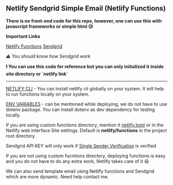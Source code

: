 ## Netlify Sendgrid Simple Email (Netlify Functions)

**There is no front-end code for this repo, however, one can use this with javascript frameworks or simple html :disappointed_relieved:**

**Important Links**

[Netlify Functions](https://docs.netlify.com/functions/overview/)
[Sendgrid](https://docs.sendgrid.com/api-reference/how-to-use-the-sendgrid-v3-api/authentication)

_:warning: You should know how Sendgrid work_

**:exclamation: You can use this code for reference but you can only initialized it inside site directory or \`netlify link\`**

---

[NETLIFY CLI](https://docs.netlify.com/cli/get-started/) - You can install netlify cli globally on your system. It will help to run functions locally on your system.

[ENV VARIABLES](https://docs.netlify.com/configure-builds/environment-variables/) - can be mentioned while deploying, we do not have to use dotenv package. You can install dotenv as dev dependency for testing locally.

If you are using custom functions directory, mention it [netlify.toml](https://docs.netlify.com/configure-builds/file-based-configuration/) or in the Netlify web interface Site settings. Default is **netlify/functions** in the project root directory.

Sendgrid API KEY will only work if [Single Sender Verification](https://docs.sendgrid.com/ui/sending-email/sender-verification#third-pane) is verified

If you are not using custom fucntions directory, deploying functions is easy and you do not have to do any extra work, Netlify takes care of it :smiley:

We can also send template email using Netlify functions and Sendgrid which are more dynamic. Need help contact me.
